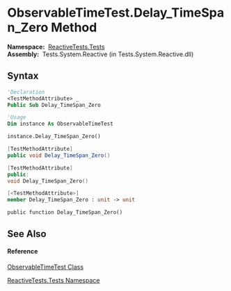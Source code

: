 # ObservableTimeTest.Delay\_TimeSpan\_Zero Method

**Namespace:**  [ReactiveTests.Tests](ReactiveTests.Tests\ReactiveTests.Tests.md)  
**Assembly:**  Tests.System.Reactive (in Tests.System.Reactive.dll)

## Syntax

```vb
'Declaration
<TestMethodAttribute> _
Public Sub Delay_TimeSpan_Zero
```

```vb
'Usage
Dim instance As ObservableTimeTest

instance.Delay_TimeSpan_Zero()
```

```csharp
[TestMethodAttribute]
public void Delay_TimeSpan_Zero()
```

```c++
[TestMethodAttribute]
public:
void Delay_TimeSpan_Zero()
```

```fsharp
[<TestMethodAttribute>]
member Delay_TimeSpan_Zero : unit -> unit 
```

```jscript
public function Delay_TimeSpan_Zero()
```

## See Also

#### Reference

[ObservableTimeTest Class](ObservableTimeTest\ObservableTimeTest.md)

[ReactiveTests.Tests Namespace](ReactiveTests.Tests\ReactiveTests.Tests.md)




